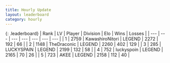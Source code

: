 ```yaml
---
title: Hourly Update
layout: leaderboard
category: hourly
---
```


{: .leaderboard}
| Rank | LV | Player | Division | Elo | Wins | Losses |
| --- | --- | --- | --- | --- | --- | --- |
| <span data-change="1">1</span> | 2759 | <span title="ID: 164871">KawashiroNitori</span> | LEGEND | <span data-change="0">2272</span> | <span data-change="0">192</span> | <span data-change="0">66</span> |
| <span data-change="-1">2</span> | 1148 | <span title="ID: 544310">TheDraconic</span> | LEGEND | <span data-change="-31">2260</span> | <span data-change="0">402</span> | <span data-change="2">129</span> |
| <span data-change="0">3</span> | 285 | <span title="ID: 623829">LUCKYSPAIN</span> | LEGEND | <span data-change="0">2199</span> | <span data-change="0">132</span> | <span data-change="0">58</span> |
| <span data-change="0">4</span> | 752 | <span title="ID: 512212">luckyspoin</span> | LEGEND | <span data-change="0">2165</span> | <span data-change="0">70</span> | <span data-change="0">26</span> |
| <span data-change="0">5</span> | 723 | <span title="ID: 455100">AKEE</span> | LEGEND | <span data-change="0">2158</span> | <span data-change="0">112</span> | <span data-change="0">40</span> |
